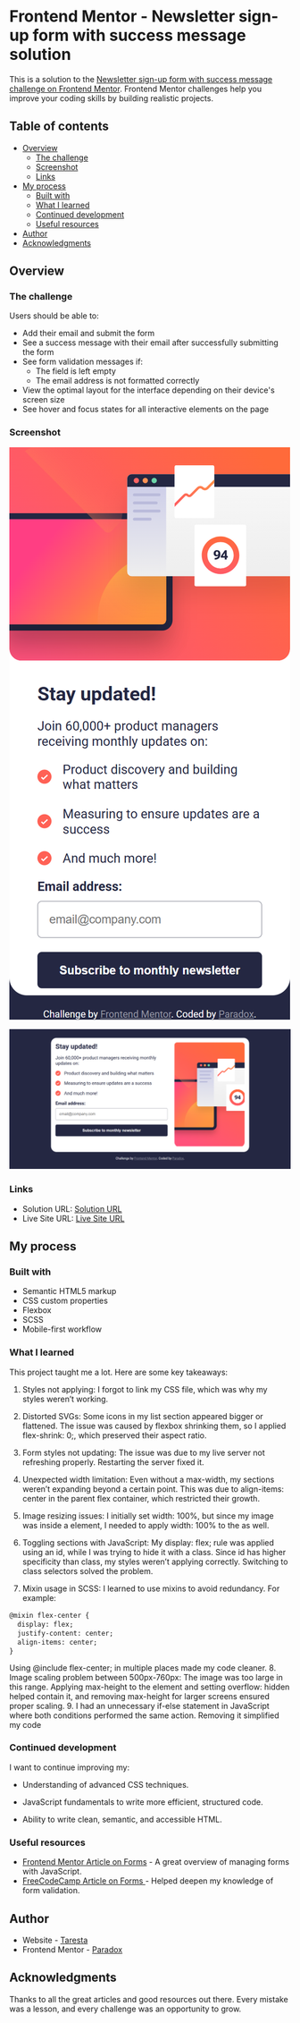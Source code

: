 # Frontend Mentor - Newsletter sign-up form with success message solution

This is a solution to the [Newsletter sign-up form with success message challenge on Frontend Mentor](https://www.frontendmentor.io/challenges/newsletter-signup-form-with-success-message-3FC1AZbNrv). Frontend Mentor challenges help you improve your coding skills by building realistic projects. 

## Table of contents

- [Overview](#overview)
  - [The challenge](#the-challenge)
  - [Screenshot](#screenshot)
  - [Links](#links)
- [My process](#my-process)
  - [Built with](#built-with)
  - [What I learned](#what-i-learned)
  - [Continued development](#continued-development)
  - [Useful resources](#useful-resources)
- [Author](#author)
- [Acknowledgments](#acknowledgments)

## Overview

### The challenge

Users should be able to:

- Add their email and submit the form
- See a success message with their email after successfully submitting the form
- See form validation messages if:
  - The field is left empty
  - The email address is not formatted correctly
- View the optimal layout for the interface depending on their device's screen size
- See hover and focus states for all interactive elements on the page

### Screenshot

![Mobile](./design/Mobile.png)

![Desktop](./design/Desktop.png)

### Links

- Solution URL: [Solution URL](https://github.com/Taresta/newsletter-sign-up-with-success-message-main.git)
- Live Site URL: [Live Site URL]()

## My process

### Built with

- Semantic HTML5 markup
- CSS custom properties
- Flexbox
- SCSS
- Mobile-first workflow

### What I learned
This project taught me a lot. Here are some key takeaways:

1. Styles not applying: I forgot to link my CSS file, which was why my styles weren’t working.

2. Distorted SVGs: Some icons in my list section appeared bigger or flattened. The issue was caused by flexbox shrinking them, so I applied flex-shrink: 0;, which preserved their aspect ratio.

3. Form styles not updating: The issue was due to my live server not refreshing properly. Restarting the server fixed it.

4. Unexpected width limitation: Even without a max-width, my sections weren’t expanding beyond a certain point. This was due to align-items: center in the parent flex container, which restricted their growth.

5. Image resizing issues: I initially set width: 100%, but since my image was inside a <picture> element, I needed to apply width: 100% to the <picture> as well.

6. Toggling sections with JavaScript: My display: flex; rule was applied using an id, while I was trying to hide it with a class. Since id has higher specificity than class, my styles weren’t applying correctly. Switching to class selectors solved the problem.
7. Mixin usage in SCSS: I learned to use mixins to avoid redundancy. For example:
```
@mixin flex-center {
  display: flex;
  justify-content: center;
  align-items: center;
}
```
Using @include flex-center; in multiple places made my code cleaner.
8. Image scaling problem between 500px-760px: The image was too large in this range. Applying max-height to the <picture> element and setting overflow: hidden helped contain it, and removing max-height for larger screens ensured proper scaling.
9. I had an unnecessary if-else statement in JavaScript where both conditions performed the same action. Removing it simplified my code

### Continued development
 I want to continue improving my:

- Understanding of advanced CSS techniques.

- JavaScript fundamentals to write more efficient, structured code.

- Ability to write clean, semantic, and accessible HTML.

### Useful resources

- [Frontend Mentor Article on Forms](https://www.frontendmentor.io/learning-paths/javascript-fundamentals-oR7g6-mTZ-/steps/66d537703c19191dc3bc0d32/article/read) -  A great overview of managing forms with JavaScript.
- [FreeCodeCamp Article on Forms ](https://www.freecodecamp.org/news/build-and-validate-beautiful-forms-with-vanilla-html-css-js/) - Helped deepen my knowledge of form validation.

## Author

- Website - [Taresta](https://github.com/Taresta)
- Frontend Mentor - [Paradox](https://www.frontendmentor.io/profile/Taresta)
## Acknowledgments
Thanks to all the great articles and good resources out there. Every mistake was a lesson, and every challenge was an opportunity to grow.